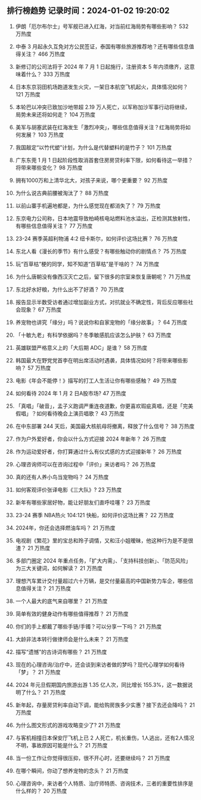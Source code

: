 
## 排行榜趋势 记录时间：2024-01-02 19:20:02
  
  1. 伊朗「厄尔布尔士」号军舰已进入红海，对当前红海局势有哪些影响？ 532 万热度
    
  2. 中泰 3 月起永久互免对方公民签证，泰国有哪些旅游推荐地？还有哪些信息值得关注？ 466 万热度
    
  3. 新修订的公司法将于 2024 年 7 月 1 日起施行，注册资本 5 年内须缴齐，这意味着什么？ 333 万热度
    
  4. 日本东京羽田机场跑道发生火灾，一架日本航空飞机起火，具体情况如何？ 121 万热度
    
  5. 本轮巴以冲突已致加沙地带超 2.19 万人死亡，以军称加沙军事行动将继续，局势未来还将如何走？ 104 万热度
    
  6. 美军与胡塞武装在红海发生「激烈冲突」，哪些信息值得关注？红海局势将如何发展？ 103 万热度
    
  7. 我国敲定“以竹代塑”计划，为什么是代替塑料的是竹子？ 101 万热度
    
  8. 广东东莞 1 月 1 日起阶段性取消首套住房房贷利率下限，如何看待这一举措？将带来哪些变化？ 98 万热度
    
  9. 拥有1000万和上清华北大，对孩子来说，哪个更重要？ 92 万热度
    
  10. 为什么说古典前腰被淘汰了？ 88 万热度
    
  11. 以前山寨手机遍地都是，为什么感觉现在都消失了？ 79 万热度
    
  12. 东京电力公司称，日本地震导致柏崎核电站燃料池水溢出，正检测其放射性，有哪些信息值得关注？ 77 万热度
    
  13. 23-24 赛季英超利物浦 4:2 纽卡斯尔，如何评价这场比赛？ 76 万热度
    
  14. 东北人看《漫长的季节》有什么感受？有哪些触动你的剧情点？ 75 万热度
    
  15. 玩“百草枯”梗的同学，知不知道“百草枯”是干啥的？ 74 万热度
    
  16. 为什么唐朝没有像西汉灭亡之后，留下很多的宗室来恢复唐朝呢？ 71 万热度
    
  17. 东北好水好粮，为什么出不了好酒？ 70 万热度
    
  18. 报告显示半数受访者通过增加副业方式，对抗就业不确定性，背后反应哪些社会现象？ 67 万热度
    
  19. 养宠物也讲究「缘分」吗？说说你和自家宠物的「缘分故事」？ 64 万热度
    
  20. 「十敏九老」有科学依据吗？冬季敏感肌应该怎么护肤？ 63 万热度
    
  21. 英雄联盟严格意义上的「大后期 ADC」是谁？ 58 万热度
    
  22. 韩国最大在野党党首李在明出席活动时遇袭，具体情况如何？将带来哪些影响？ 57 万热度
    
  23. 电影《年会不能停！》描写的打工人生活让你有哪些感触？ 49 万热度
    
  24. 如何看待 2024 年 1 月 2 日A股市场? 47 万热度
    
  25. 「真唱」「破音」，孟子义跑调严重连夜道歉，你更喜欢瑕疵真唱，还是「完美假唱」？如何看待晚会上演员唱歌？ 43 万热度
    
  26. 在中东部署 244 天后，美国最大核航母将撤离，释放了什么信号？ 38 万热度
    
  27. 作为户外爱好者，你会以什么方式迎接 2024 年新年？ 26 万热度
    
  28. 作为运动爱好者，你打算通过什么有仪式感的方式迎接新年？ 26 万热度
    
  29. 心理咨询师可以在咨询过程中「评价」来访者吗？ 26 万热度
    
  30. 真的还有人养小鸟当宠物吗？ 24 万热度
    
  31. 如何客观评价张译电影《三大队》? 23 万热度
    
  32. 新年有哪些家居好物，能让好朋友们直呼哇噻？ 23 万热度
    
  33. 23-24 赛季 NBA热火 104:121 快船，如何评价这场比赛？ 22 万热度
    
  34. 2024年，你还会选择燃油车吗？ 21 万热度
    
  35. 电视剧《繁花》里的宝总和玲子调情，又和汪小姐暧昧，他这种行为是不是很渣？ 21 万热度
    
  36. 多部门圈定 2024 年重点任务，「扩大内需」、「支持科技创新」、「防范风险」为三大关键词，如何解读？ 21 万热度
    
  37. 理想汽车累计交付量超过六十万辆，是交付量最高的中国新势力车企，哪些信息值得关注？ 21 万热度
    
  38. 一个人最大的底气来自哪里？ 21 万热度
    
  39. 简单有效的健身动作有哪些值得推荐？ 21 万热度
    
  40. 你们的手上都戴了哪些手链/手镯？可以分享一下吗？ 21 万热度
    
  41. 大龄非法本转行做律师会是什么未来？ 21 万热度
    
  42. 描写“遗憾”的古诗词有哪些？ 21 万热度
    
  43. 现在的心理咨询/治疗中，还会谈到来访者做的梦吗？现代心理学如何看待「梦」？ 21 万热度
    
  44. 2024 年元旦假期国内旅游出游 1.35 亿人次，同比增长 155.3%，这一数据说明了什么？ 21 万热度
    
  45. 新年起，存量房贷利率自动下调，能给购房族多少实惠？接下去还会降吗？ 21 万热度
    
  46. 为什么图文形式的游戏攻略变少了? 21 万热度
    
  47. 与客机相撞日本保安厅飞机上已 2 人死亡，机长重伤，1人逃出，还有2人情况不明，事故原因可能是什么？ 21 万热度
    
  48. 当一份工作让你觉得很压抑，很不开心时，还要继续吗？ 21 万热度
    
  49. 在哪个瞬间，你动了想养宠物的念头？ 21 万热度
    
  50. 心理咨询中，来访者个人特质、治疗师特质、咨询技术，三者的重要性排序是什么样的？ 20 万热度
    